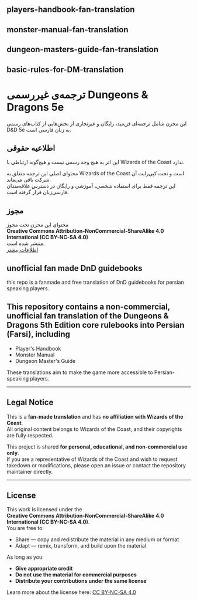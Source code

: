 ## players-handbook-fan-translation

## monster-manual-fan-translation

## dungeon-masters-guide-fan-translation

## basic-rules-for-DM-translation

# ترجمه‌ی غیررسمی Dungeons & Dragons 5e

این مخزن شامل ترجمه‌ای فن‌مید، رایگان و غیرتجاری از بخش‌هایی از کتاب‌های رسمی D&D 5e به زبان فارسی است.

## اطلاعیه حقوقی

این اثر به هیچ وجه رسمی نیست و هیچ‌گونه ارتباطی با Wizards of the Coast ندارد.

محتوای اصلی این ترجمه متعلق به Wizards of the Coast است و تحت کپی‌رایت آن شرکت باقی می‌ماند.  
این ترجمه فقط برای استفاده شخصی، آموزشی و رایگان در دسترس علاقه‌مندان فارسی‌زبان قرار گرفته است.

## مجوز

محتوای این مخزن تحت مجوز  
**Creative Commons Attribution-NonCommercial-ShareAlike 4.0 International (CC BY-NC-SA 4.0)**  
منتشر شده است.  
[اطلاعات بیشتر](https://creativecommons.org/licenses/by-nc-sa/4.0/)

## unofficial fan made DnD guidebooks

this repo is a fanmade and free translation of DnD guidebooks for persian speaking players.

## This repository contains a **non-commercial, unofficial fan translation** of the Dungeons & Dragons 5th Edition core rulebooks into Persian (Farsi), including

- Player's Handbook  
- Monster Manual  
- Dungeon Master's Guide  

These translations aim to make the game more accessible to Persian-speaking players.

---

## Legal Notice

This is a **fan-made translation** and has **no affiliation with Wizards of the Coast**.  
All original content belongs to Wizards of the Coast, and their copyrights are fully respected.

This project is shared **for personal, educational, and non-commercial use only**.  
If you are a representative of Wizards of the Coast and wish to request takedown or modifications, please open an issue or contact the repository maintainer directly.

---

## License

This work is licensed under the  
**Creative Commons Attribution-NonCommercial-ShareAlike 4.0 International (CC BY-NC-SA 4.0)**.  
You are free to:

- Share — copy and redistribute the material in any medium or format  
- Adapt — remix, transform, and build upon the material

As long as you:

- **Give appropriate credit**  
- **Do not use the material for commercial purposes**  
- **Distribute your contributions under the same license**

Learn more about the license here: [CC BY-NC-SA 4.0](https://creativecommons.org/licenses/by-nc-sa/4.0/)

